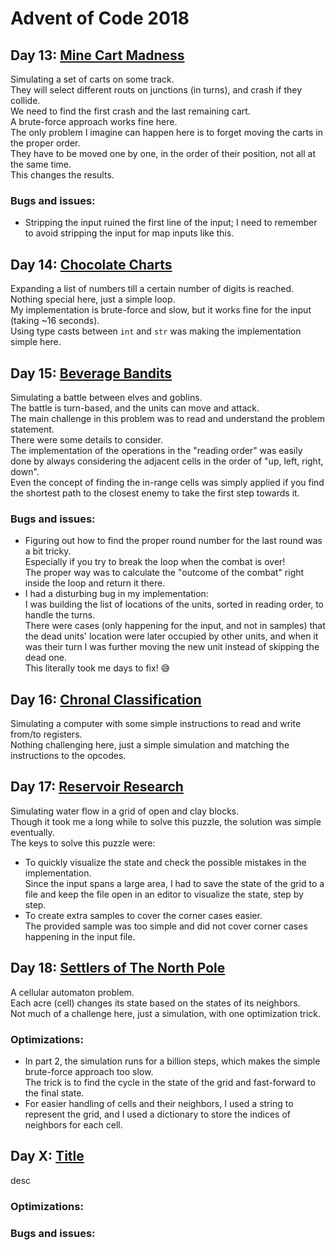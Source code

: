 # Advent of Code 2018

## Day 13: [Mine Cart Madness](https://adventofcode.com/2018/day/13)
Simulating a set of carts on some track.\
They will select different routs on junctions (in turns), and crash if they collide.\
We need to find the first crash and the last remaining cart.\
A brute-force approach works fine here.\
The only problem I imagine can happen here is to forget moving the carts in the proper order.\
They have to be moved one by one, in the order of their position, not all at the same time.\
This changes the results.

### Bugs and issues:
* Stripping the input ruined the first line of the input; I need to remember to avoid stripping the input for map inputs like this.

## Day 14: [Chocolate Charts](https://adventofcode.com/2018/day/14)
Expanding a list of numbers till a certain number of digits is reached.\
Nothing special here, just a simple loop.\
My implementation is brute-force and slow, but it works fine for the input (taking ~16 seconds).\
Using type casts between `int` and `str` was making the implementation simple here.

## Day 15: [Beverage Bandits](https://adventofcode.com/2018/day/15)
Simulating a battle between elves and goblins.\
The battle is turn-based, and the units can move and attack.\
The main challenge in this problem was to read and understand the problem statement.\
There were some details to consider.\
The implementation of the operations in the "reading order" was easily done by always considering the adjacent cells in the order of "up, left, right, down".\
Even the concept of finding the in-range cells was simply applied if you find the shortest path to the closest enemy to take the first step towards it.

### Bugs and issues:
* Figuring out how to find the proper round number for the last round was a bit tricky.\
  Especially if you try to break the loop when the combat is over!\
  The proper way was to calculate the "outcome of the combat" right inside the loop and return it there.
* I had a disturbing bug in my implementation:\
  I was building the list of locations of the units, sorted in reading order, to handle the turns.\
  There were cases (only happening for the input, and not in samples) that the dead units' location were later occupied by other units, and when it was their turn I was further moving the new unit instead of skipping the dead one.\
  This literally took me days to fix! :sweat_smile:

## Day 16: [Chronal Classification](https://adventofcode.com/2018/day/16)
Simulating a computer with some simple instructions to read and write from/to registers.\
Nothing challenging here, just a simple simulation and matching the instructions to the opcodes.


## Day 17: [Reservoir Research](https://adventofcode.com/2018/day/17)
Simulating water flow in a grid of open and clay blocks.\
Though it took me a long while to solve this puzzle, the solution was simple eventually.\
The keys to solve this puzzle were:
* To quickly visualize the state and check the possible mistakes in the implementation.\
Since the input spans a large area, I had to save the state of the grid to a file and keep the file open in an editor to visualize the state, step by step.
* To create extra samples to cover the corner cases easier.\
The provided sample was too simple and did not cover corner cases happening in the input file.
  
## Day 18: [Settlers of The North Pole](https://adventofcode.com/2018/day/18)
A cellular automaton problem.\
Each acre (cell) changes its state based on the states of its neighbors.\
Not much of a challenge here, just a simulation, with one optimization trick.

### Optimizations:
* In part 2, the simulation runs for a billion steps, which makes the simple brute-force approach too slow.\
  The trick is to find the cycle in the state of the grid and fast-forward to the final state.
* For easier handling of cells and their neighbors, I used a string to represent the grid, and I used a dictionary to store the indices of neighbors for each cell.

## Day X: [Title](https://adventofcode.com/2018/day/X)
desc
### Optimizations:
### Bugs and issues:
